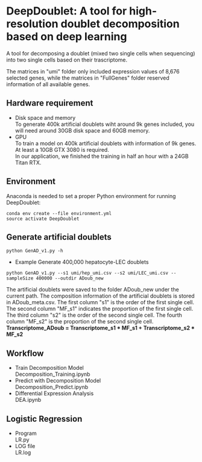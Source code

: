 DeepDoublet: A tool for high-resolution doublet decomposition based on deep learning
====================================================================================
A tool for decomposing a doublet (mixed two single cells when sequencing) into two single cells based on their trascriptome.

The matrices in "umi" folder only included expression values of 8,676 selected genes, while the matrices in "FullGenes" folder reserved information of all available genes.
## Hardware requirement
* Disk space and memory  
To generate 400k artificial doublets wiht around 9k genes included, you will need around 30GB disk space and 60GB memory.
* GPU  
To train a model on 400k artificial doublets with information of 9k genes. At least a 10GB GTX 3080 is required.  
In our application, we finished the training in half an hour with a 24GB Titan RTX.   
## Environment
Anaconda is needed to set a proper Python environment for running DeepDoublet:
```
conda env create --file environment.yml
source activate DeepDoublet
```
## Generate artificial doublets
```
python GenAD_v1.py -h
```
* Example
Generate 400,000 hepatocyte-LEC doublets
```
python GenAD_v1.py --s1 umi/hep_umi.csv --s2 umi/LEC_umi.csv --sampleSize 400000 --outdir ADoub_new
```
The artificial doublets were saved to the folder ADoub_new under the current path. The composition information of the artificial doublets is stored in ADoub_meta.csv. The first column "s1" is the order of the first single cell. The second column "MF_s1" indicates the proportion of the first single cell. The third column "s2" is the order of the second single cell. The fourth column "MF_s2" is the proportion of the second single cell.
__Transcriptome_ADoub = Transcriptome_s1 * MF_s1 + Transcriptome_s2 * MF_s2__
## Workflow
* Train Decomposition Model  
Decomposition_Training.ipynb
* Predict with Decomposition Model  
Decomposition_Predict.ipynb
* Differential Expression Analysis\
DEA.ipynb
## Logistic Regression
* Program\
LR.py
* LOG file\
LR.log
